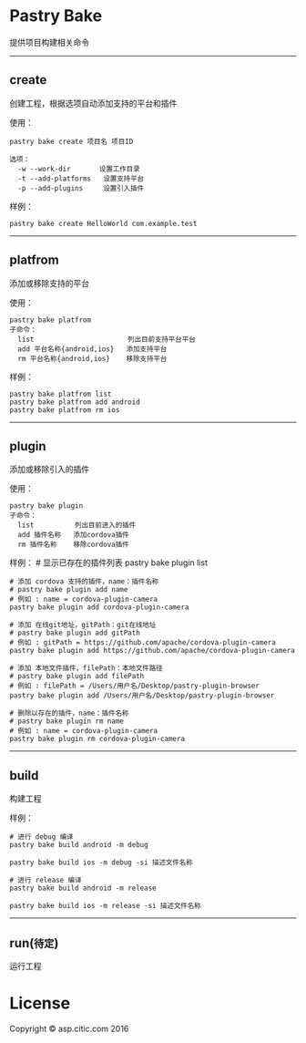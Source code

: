 # Pastry Bake

提供项目构建相关命令

----
## create

创建工程，根据选项自动添加支持的平台和插件

使用：

    pastry bake create 项目名 项目ID
    
    选项：
      -w --work-dir       设置工作目录
      -t --add-platforms   设置支持平台
      -p --add-plugins     设置引入插件

样例：

    pastry bake create HelloWorld com.example.test

----  
## platfrom

添加或移除支持的平台

使用：

    pastry bake platfrom 
    子命令：
      list                       列出目前支持平台平台
      add 平台名称{android,ios}   添加支持平台
      rm 平台名称{android,ios}    移除支持平台
     
样例：

    pastry bake platfrom list
    pastry bake platfrom add android
    pastry bake platfrom rm ios

----
## plugin

添加或移除引入的插件

使用：

    pastry bake plugin 
    子命令：
      list          列出目前进入的插件
      add 插件名称   添加cordova插件
      rm 插件名称    移除cordova插件
     
样例：
    # 显示已存在的插件列表
    pastry bake plugin list

    # 添加 cordova 支持的插件，name：插件名称
    # pastry bake plugin add name
    # 例如 : name = cordova-plugin-camera
    pastry bake plugin add cordova-plugin-camera

    # 添加 在线git地址，gitPath：git在线地址
    # pastry bake plugin add gitPath
    # 例如 : gitPath = https://github.com/apache/cordova-plugin-camera
    pastry bake plugin add https://github.com/apache/cordova-plugin-camera

    # 添加 本地文件插件，filePath：本地文件路径
    # pastry bake plugin add filePath
    # 例如 : filePath = /Users/用户名/Desktop/pastry-plugin-browser
    pastry bake plugin add /Users/用户名/Desktop/pastry-plugin-browser

    # 删除以存在的插件，name：插件名称
    # pastry bake plugin rm name
    # 例如 : name = cordova-plugin-camera
    pastry bake plugin rm cordova-plugin-camera

----
## build

构建工程

样例：

    # 进行 debug 编译
    pastry bake build android -m debug
    
    pastry bake build ios -m debug -si 描述文件名称

    # 进行 release 编译
    pastry bake build android -m release

    pastry bake build ios -m release -si 描述文件名称

----
## run(`待定`)

运行工程

# License

Copyright &copy; asp.citic.com 2016 
